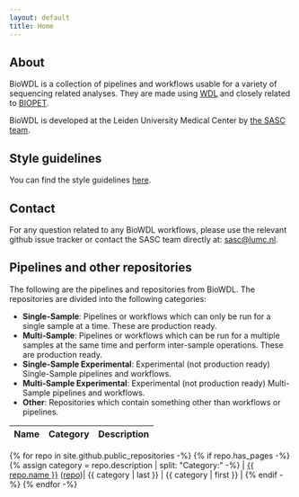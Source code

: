 ```yaml
---
layout: default
title: Home
---
```


## About
BioWDL is a collection of pipelines and workflows usable for a variety of
sequencing related analyses. They are made using
[WDL](https://software.broadinstitute.org/wdl/) and closely related to
[BIOPET](https://biopet.github.io/).

BioWDL is developed at the Leiden University Medical Center by
[the SASC team](http://sasc.lumc.nl/).

## Style guidelines
You can find the style guidelines [here](styleGuidelines.md).

## Contact
For any question related to any BioWDL workflows, please use the relevant
github issue tracker or contact the SASC team directly at: sasc@lumc.nl.

## Pipelines and other repositories
The following are the pipelines and repositories from BioWDL. The repositories
are divided into the following categories:
- **Single-Sample**: Pipelines or workflows which can only be run for a single
sample at a time. These are production ready.
- **Multi-Sample**: Pipelines or workflows which can be run for a multiple
samples at the same time and perform inter-sample operations. These are
production ready.
- **Single-Sample Experimental**: Experimental (not production ready)
Single-Sample pipelines and workflows.
- **Multi-Sample Experimental**: Experimental (not production ready)
Multi-Sample pipelines and workflows.
- **Other**: Repositories which contain something other than workflows or
pipelines.

| Name | Category | Description |
|-|-|-|
{% for repo in site.github.public_repositories -%}
{% if repo.has_pages -%}
{% assign category = repo.description | split: "Category:" -%}
| [{{ repo.name }}](/{{repo.name}})  ([repo]({{repo.html_url}}))| {{ category | last }} | {{ category | first }} |
{% endif -%}
{% endfor -%}
